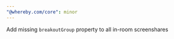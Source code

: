 ```yaml
---
"@whereby.com/core": minor
---
```


Add missing `breakoutGroup` property to all in-room screenshares
